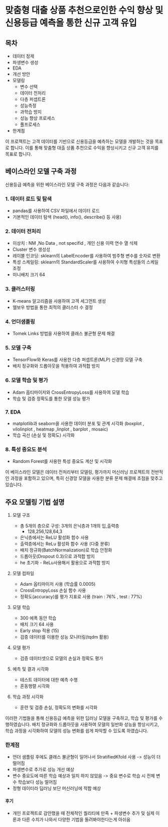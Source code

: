 # 맞춤형 대출 상품 추천으로인한 수익 향상 및 신용등급 예측을 통한 신규 고객 유입

## 목차

- 데이터 정제
- 파생변수 생성
- EDA
- 개선 방안
- 모델링
  - 변수 선택
  - 데이터 전처리
  - 다층 퍼셉트론
  - 성능측정
  - 과학습 방지
  - 성능 향상 프로세스
  - 풀프로세스
- 한계점

이 프로젝트는 고객 데이터를 기반으로 신용등급을 예측하는 모델을 개발하는 것을 목표로 합니다. 이를 통해 맞춤형 대출 상품 추천으로 수익을 향상시키고 신규 고객 유치를 목표로 합니다.

## 베이스라인 모델 구축 과정

신용등급 예측을 위한 베이스라인 모델 구축 과정은 다음과 같습니다:

### 1. 데이터 로드 및 탐색
- pandas를 사용하여 CSV 파일에서 데이터 로드
- 기본적인 데이터 탐색 (head(), info(), describe() 등 사용)

### 2. 데이터 전처리
- 이상치 : NM ,No Data , not specifid , 개인 신용 이력 연수 열 삭제
- Cluster 변수 생성성
- 레이블 인코딩: sklearn의 LabelEncoder를 사용하여 범주형 변수를 숫자로 변환
- 특성 스케일링: sklearn의 StandardScaler를 사용하여 수치형 특성들의 스케일 조정
- 미니배치 크기 64

### 3. 클러스터링
- K-means 알고리즘을 사용하여 고객 세그먼트 생성
- 엘보우 방법을 통한 최적의 클러스터 수 결정

### 4. 언더샘플링
- Tomek Links 방법을 사용하여 클래스 불균형 문제 해결

### 5. 모델 구축
- TensorFlow와 Keras를 사용한 다층 퍼셉트론(MLP) 신경망 모델 구축
- 배치 정규화와 드롭아웃을 적용하여 과적합 방지

### 6. 모델 학습 및 평가
- Adam 옵티마이저와 CrossEntropyLoss를 사용하여 모델 학습
- 학습 및 검증 정확도를 통한 모델 성능 평가

### 7. EDA
- matplotlib과 seaborn을 사용한 데이터 분포 및 관계 시각화 (boxplot , vilolinplot , heatmap ,linplot , barplot , mosaic)
- 학습 곡선 (손실 및 정확도) 시각화

### 8. 특성 중요도 분석
- Random Forest를 사용한 특성 중요도 계산 및 시각화

이 베이스라인 모델은 데이터 전처리부터 모델링, 평가까지 머신러닝 프로젝트의 전반적인 과정을 포함하고 있으며, 특히 신경망 모델을 사용한 분류 문제 해결에 초점을 맞추고 있습니다.

## 주요 모델링 기법 설명

1. 모델 구조
   - 총 5개의 층으로 구성: 3개의 은닉층과 1개의 입,출력층
     - 128,256,128,64,3
   - 은닉층에서는 ReLU 활성화 함수 사용
   - 출력층에서는 ReLu 활성화 함수 사용 (다중 분류)
   - 배치 정규화(BatchNormalization)로 학습 안정화
   - 드롭아웃(Dropout 0.3)으로 과적합 방지
   - he 초기화 - ReLu사용해서 활용으로 과적합 방지

2. 모델 컴파일
   - Adam 옵티마이저 사용 (학습률 0.0005)
   - CrossEntropyLoss 손실 함수 사용
   - 정확도(accuracy)를 평가 지표로 사용 (train : 76% , test : 77%)

3. 모델 학습
   - 300 에폭 동안 학습
   - 배치 크기 64 사용
   - Early stop 적용 (15)
   - 검증 데이터를 이용한 성능 모니터링(tqdm 활용)

4. 모델 평가
   - 검증 데이터셋으로 모델의 손실과 정확도 평가

5. 예측 및 결과 시각화
   - 테스트 데이터에 대한 예측 수행
   - 혼동행렬 시각화

6. 학습 과정 시각화
   - 훈련 및 검증 손실, 정확도의 변화를 시각화

이러한 기법들을 통해 신용등급 예측을 위한 딥러닝 모델을 구축하고, 학습 및 평가를 수행하였습니다. 배치 정규화와 드롭아웃을 사용하여 모델의 일반화 성능을 향상시키고, 학습 과정을 시각화하여 모델의 성능 변화를 쉽게 파악할 수 있도록 하였습니다.

### 한계점
- 언더 샘플링 후에도 클래스 불균형이 일어나서 StratifiedKfold 사용 -> 성능이 더 떨어짐
- 파생변수로 추가로 성능 개선 예상
- 변수 중요도에 따른 학습 예상과 일치 하지 않았음 -> 중요 변수로 학습 시 전체 변수 학습보다 성능 떨어짐 
- 정형 데이터라 딥러닝 보단 머신러닝에 적합 예상


#### 후기
- 개인 프로젝트로 감안했을 때 전체적인 퀄리티에 만족 + 파생변수 추가 및 실제 이론과 다른 수치가 나와서 다양한 기법을 돌려봐야한다는게 아쉬움



